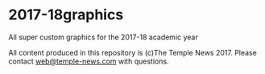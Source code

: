 # 2017-18graphics
All super custom graphics for the 2017-18 academic year

All content produced in this repository is (c)The Temple News 2017. Please contact web@temple-news.com with questions.
